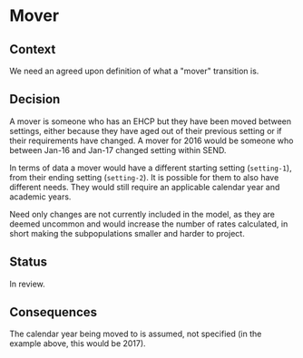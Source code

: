 # Mover

## Context

We need an agreed upon definition of what a "mover" transition is. 

## Decision

A mover is someone who has an EHCP but they have been moved between settings, either because they have aged out of their previous setting or if their requirements have changed. A mover for 2016 would be someone who between Jan-16 and Jan-17 changed setting within SEND.

In terms of data a mover would have a different starting setting (`setting-1`), from their ending setting (`setting-2`). It is possible for them to also have different needs. They would still require an applicable calendar year and academic years.

Need only changes are not currently included in the model, as they are deemed uncommon and would increase the number of rates calculated, in short making the subpopulations smaller and harder to project.

## Status

In review.

## Consequences

The calendar year being moved to is assumed, not specified (in the example above, this would be 2017).
